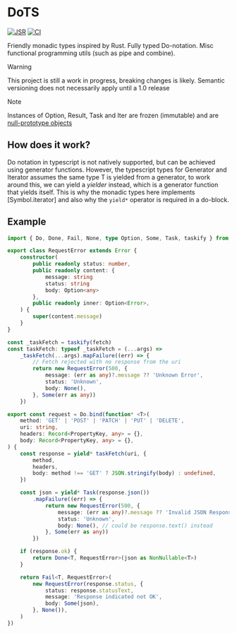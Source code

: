 # DoTS

[![JSR](https://jsr.io/badges/@sj/dots)](https://jsr.io/@sj/dots) [![CI](https://github.com/sondresj/dots/actions/workflows/check.yml/badge.svg?branch=main)](https://github.com/sondresj/dots/actions/workflows/check.yml)

Friendly monadic types inspired by Rust.
Fully typed Do-notation.
Misc functional programming utils (such as pipe and combine).

> [!WARNING]
> This project is still a work in progress, breaking changes is likely.
> Semantic versioning does not necessarily apply until a 1.0 release

> [!NOTE]
> Instances of Option, Result, Task and Iter are frozen (immutable) and are [null-prototype objects](https://developer.mozilla.org/en-US/docs/Web/JavaScript/Reference/Global_Objects/Object#null-prototype_objects)

## How does it work?

Do notation in typescript is not natively supported, but can be achieved using generator functions.
However, the typescript types for Generator and Iterator assumes the same type T is yielded from a generator,
to work around this, we can yield a _yielder_ instead, which is a generator function that yields itself.
This is why the monadic types here implements [Symbol.iterator] and also why the `yield*` operator is required in a do-block.

## Example

```typescript
import { Do, Done, Fail, None, type Option, Some, Task, taskify } from 'dots'

export class RequestError extends Error {
    constructor(
        public readonly status: number,
        public readonly content: {
            message: string
            status: string
            body: Option<any>
        },
        public readonly inner: Option<Error>,
    ) {
        super(content.message)
    }
}

const _taskFetch = taskify(fetch)
const taskFetch: typeof _taskFetch = (...args) =>
    _taskFetch(...args).mapFailure((err) => {
        // Fetch rejected with no response from the uri
        return new RequestError(500, {
            message: (err as any)?.message ?? 'Unknown Error',
            status: 'Unknown',
            body: None(),
        }, Some(err as any))
    })

export const request = Do.bind(function* <T>(
    method: 'GET' | 'POST' | 'PATCH' | 'PUT' | 'DELETE',
    uri: string,
    headers: Record<PropertyKey, any> = {},
    body: Record<PropertyKey, any> = {},
) {
    const response = yield* taskFetch(uri, {
        method,
        headers,
        body: method !== 'GET' ? JSON.stringify(body) : undefined,
    })

    const json = yield* Task(response.json())
        .mapFailure((err) => {
            return new RequestError(500, {
                message: (err as any)?.message ?? 'Invalid JSON Response',
                status: 'Unknown',
                body: None(), // could be response.text() instead
            }, Some(err as any))
        })

    if (response.ok) {
        return Done<T, RequestError>(json as NonNullable<T>)
    }

    return Fail<T, RequestError>(
        new RequestError(response.status, {
            status: response.statusText,
            message: 'Response indicated not OK',
            body: Some(json),
        }, None()),
    )
})
```
